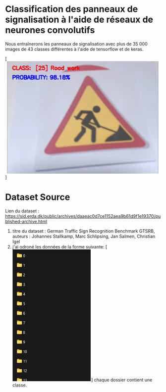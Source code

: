 # Classification des panneaux de signalisation à l'aide de réseaux de neurones convolutifs


Nous entraînerons les panneaux de signalisation avec plus de 35 000 images de 43 classes différentes à l'aide de tensorflow et de keras.

[![Q](images/homescreen.png)]


# Dataset Source
Lien du dataset : https://sid.erda.dk/public/archives/daaeac0d7ce1152aea9b61d9f1e19370/published-archive.html

1. titre du dataset : German Traffic Sign Recognition Benchmark GTSRB, auteurs : Johannes Stallkamp, Marc Schlipsing, Jan Salmen, Christian Igel
2. j'ai odroné les données de la forme suivante: [![Q](images/data.png)] chaque dossier contient une classe.